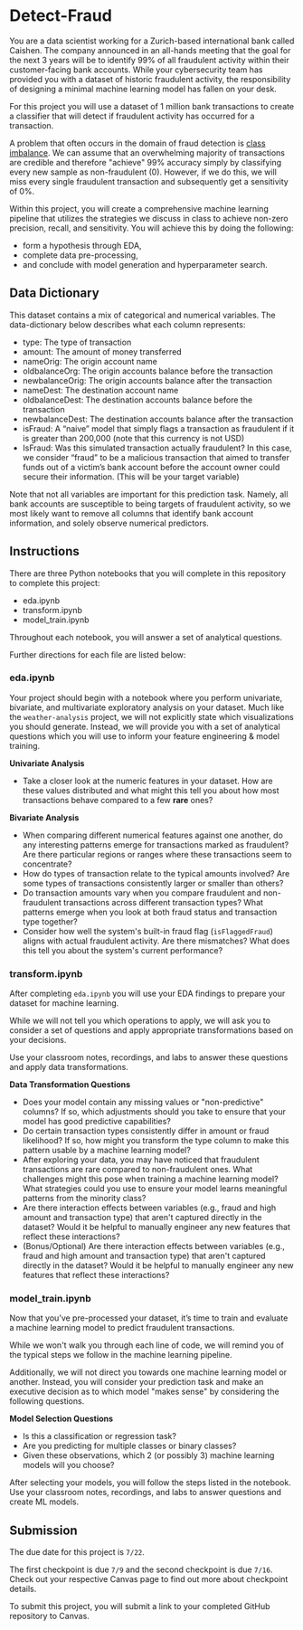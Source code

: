 # Detect-Fraud

You are a data scientist working for a Zurich-based international bank called Caishen. The company announced in an all-hands meeting that the goal for the next 3 years will be to identify 99% of all fraudulent activity within their customer-facing bank accounts. While your cybersecurity team has provided you with a dataset of historic fraudulent activity, the responsibility of designing a minimal machine learning model has fallen on your desk. 

For this project you will use a dataset of 1 million bank transactions to create a classifier that will detect if fraudulent activity has occurred for a transaction. 

A problem that often occurs in the domain of fraud detection is [class imbalance](https://developers.google.com/machine-learning/crash-course/overfitting/imbalanced-datasets). We can assume that an overwhelming majority of transactions are credible and therefore "achieve" 99% accuracy simply by classifying every new sample as non-fraudulent (0). However, if we do this, we will miss every single fraudulent transaction and subsequently get a sensitivity of 0%. 

Within this project, you will create a comprehensive machine learning pipeline that utilizes the strategies we discuss in class to achieve non-zero precision, recall, and sensitivity. You will achieve this by doing the following:

* form a hypothesis through EDA, 
* complete data pre-processing, 
* and conclude with model generation and hyperparameter search.

## Data Dictionary

This dataset contains a mix of categorical and numerical variables. The data-dictionary below describes what each column represents:

* type: The type of transaction   
* amount: The amount of money transferred   
* nameOrig: The origin account name  
* oldbalanceOrg: The origin accounts balance before the transaction 
* newbalanceOrig: The origin accounts balance after the transaction   
* nameDest: The destination account name   
* oldbalanceDest: The destination accounts balance before the transaction 
* newbalanceDest: The destination accounts balance after the transaction 
* isFraud: A “naive” model that simply flags a transaction as fraudulent if it is greater than 200,000 (note that this currency is not USD)   
* IsFraud: Was this simulated transaction actually fraudulent? In this case, we consider “fraud” to be a malicious transaction that aimed to transfer funds out of a victim’s bank account before the account owner could secure their information. (This will be your target variable)   

Note that not all variables are important for this prediction task. Namely, all bank accounts are susceptible to being targets of fraudulent activity, so we most likely want to remove all columns that identify bank account information, and solely observe numerical predictors.

## Instructions

There are three Python notebooks that you will complete in this repository to complete this project:
* eda.ipynb
* transform.ipynb
* model_train.ipynb

Throughout each notebook, you will answer a set of analytical questions.

Further directions for each file are listed below: 

### eda.ipynb

Your project should begin with a notebook where you perform univariate, bivariate, and multivariate exploratory analysis on your dataset. Much like the `weather-analysis` project, we will not explicitly state which visualizations you should generate. Instead, we will provide you with a set of analytical questions which you will use to inform your feature engineering & model training.

**Univariate Analysis**
* Take a closer look at the numeric features in your dataset. How are these values distributed and what might this tell you about how most transactions behave compared to a few **rare** ones?

**Bivariate Analysis**
* When comparing different numerical features against one another, do any interesting patterns emerge for transactions marked as fraudulent? Are there particular regions or ranges where these transactions seem to concentrate?  
* How do types of transaction relate to the typical amounts involved? Are some types of transactions consistently larger or smaller than others?
* Do transaction amounts vary when you compare fraudulent and non-fraudulent transactions across different transaction types? What patterns emerge when you look at both fraud status and transaction type together?  
* Consider how well the system's built-in fraud flag (`isFlaggedFraud`) aligns with actual fraudulent activity. Are there mismatches? What does this tell you about the system's current performance?  


### transform.ipynb

After completing `eda.ipynb` you will use your EDA findings to prepare your dataset for machine learning.

While we will not tell you which operations to apply, we will ask you to consider a set of questions and apply appropriate transformations based on your decisions.

Use your classroom notes, recordings, and labs to answer these questions and apply data transformations.

**Data Transformation Questions**
* Does your model contain any missing values or "non-predictive" columns? If so, which adjustments should you take to ensure that your model has good predictive capabilities?
* Do certain transaction types consistently differ in amount or fraud likelihood? If so, how might you transform the type column to make this pattern usable by a machine learning model?
* After exploring your data, you may have noticed that fraudulent transactions are rare compared to non-fraudulent ones. What challenges might this pose when training a machine learning model? What strategies could you use to ensure your model learns meaningful patterns from the minority class?
* Are there interaction effects between variables (e.g., fraud and high amount and transaction type) that aren't captured directly in the dataset? Would it be helpful to manually engineer any new features that reflect these interactions?
* (Bonus/Optional) Are there interaction effects between variables (e.g., fraud and high amount and transaction type) that aren't captured directly in the dataset? Would it be helpful to manually engineer any new features that reflect these interactions? 

### model_train.ipynb

Now that you’ve pre-processed your dataset, it’s time to train and evaluate a machine learning model to predict fraudulent transactions.

While we won't walk you through each line of code, we will remind you of the typical steps we follow in the machine learning pipeline.

Additionally, we will not direct you towards one machine learning model or another. Instead, you will consider your prediction task and make an executive decision as to which model "makes sense" by considering the following questions.

**Model Selection Questions**
* Is this a classification or regression task?  
* Are you predicting for multiple classes or binary classes?  
* Given these observations, which 2 (or possibly 3) machine learning models will you choose?  

After selecting your models, you will follow the steps listed in the notebook. Use your classroom notes, recordings, and labs to answer questions and create ML models.

## Submission 

The due date for this project is `7/22`.

The first checkpoint is due `7/9` and the second checkpoint is due `7/16`. Check out your respective Canvas page to find out more about checkpoint details.
 
To submit this project, you will submit a link to your completed GitHub repository to Canvas.

